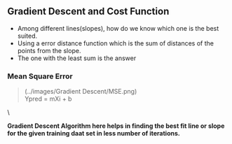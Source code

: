 ## Gradient Descent and Cost Function

* Among different lines(slopes), how do we know which one is the best suited.
* Using a error distance function which is the sum of distances of the points from the slope. 
* The one with the least sum is the answer

### Mean Square Error

> (../images/Gradient Descent/MSE.png)
\
> Ypred = mXi + b

\

**Gradient Descent Algorithm here helps in finding the best fit line or slope for the given training daat set in less number of iterations.**

